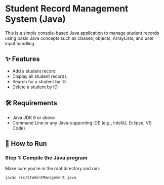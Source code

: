 # Student Record Management System (Java)

This is a simple console-based Java application to manage student records using basic Java concepts such as classes, objects, ArrayLists, and user input handling.

## ✨ Features

- Add a student record
- Display all student records
- Search for a student by ID
- Delete a student by ID

## 🛠 Requirements

- Java JDK 8 or above
- Command Line or any Java-supporting IDE (e.g., IntelliJ, Eclipse, VS Code)

## 🚀 How to Run

### Step 1: Compile the Java program

Make sure you're in the root directory and run:

```bash
javac src/StudentManagement.java
